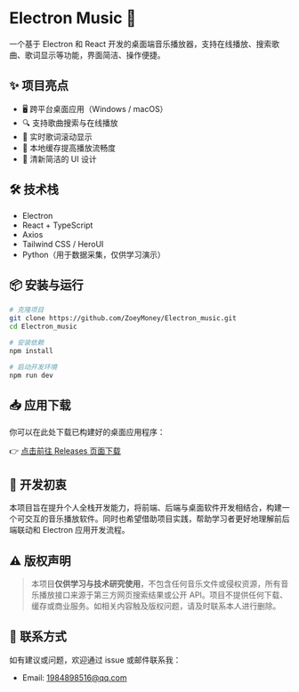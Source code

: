 # Electron Music 🎵

一个基于 Electron 和 React 开发的桌面端音乐播放器，支持在线播放、搜索歌曲、歌词显示等功能，界面简洁、操作便捷。

## ✨ 项目亮点

- 🖥️ 跨平台桌面应用（Windows / macOS）
- 🔍 支持歌曲搜索与在线播放
- 🎵 实时歌词滚动显示
- 💾 本地缓存提高播放流畅度
- 🎨 清新简洁的 UI 设计

## 🛠️ 技术栈

- Electron
- React + TypeScript
- Axios
- Tailwind CSS / HeroUI
- Python（用于数据采集，仅供学习演示）

## 📦 安装与运行

```bash
# 克隆项目
git clone https://github.com/ZoeyMoney/Electron_music.git
cd Electron_music

# 安装依赖
npm install

# 启动开发环境
npm run dev
```

## 📥 应用下载

你可以在此处下载已构建好的桌面应用程序：

👉 [点击前往 Releases 页面下载](https://github.com/ZoeyMoney/Electron_music/releases)



## 🧠 开发初衷

本项目旨在提升个人全栈开发能力，将前端、后端与桌面软件开发相结合，构建一个可交互的音乐播放软件。同时也希望借助项目实践，帮助学习者更好地理解前后端联动和 Electron 应用开发流程。



## ⚠️ 版权声明

> 本项目**仅供学习与技术研究使用**，不包含任何音乐文件或侵权资源，所有音乐播放接口来源于第三方网页搜索结果或公开 API。项目不提供任何下载、缓存或商业服务。如相关内容触及版权问题，请及时联系本人进行删除。



## 📮 联系方式

如有建议或问题，欢迎通过 issue 或邮件联系我：

- Email: 1984898516@qq.com
